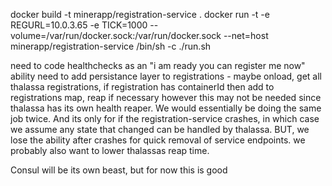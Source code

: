 docker build -t minerapp/registration-service .
docker run -t -e REGURL=10.0.3.65 -e TICK=1000 --volume=/var/run/docker.sock:/var/run/docker.sock --net=host minerapp/registration-service /bin/sh -c ./run.sh

need to code healthchecks as an "i am ready you can register me now" ability
need to add persistance layer to registrations - maybe onload, get all thalassa registrations, if registration has containerId then add to registrations map, reap if necessary
however this may not be needed since thalassa has its own health reaper. We would essentially be doing the same job twice. And its only for if the registration-service crashes, in which case we assume any state that changed can be handled by thalassa. BUT, we lose the ability after crashes for quick removal of service endpoints. we probably also want to lower thalassas reap time.

Consul will be its own beast, but for now this is good
